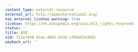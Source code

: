 ```yaml
---
content_type: external-resource
external_url: http://asminternational.org/
has_external_license_warning: true
license: https://en.wikipedia.org/wiki/All_rights_reserved
status: ''
title: ASM
uid: 311e7448-41aa-4062-95ad-cf60b0343bb5
wayback_url: ''
---
```


